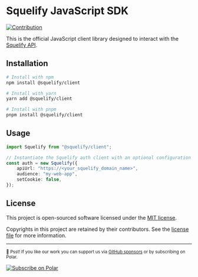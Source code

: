 # Squelify JavaScript SDK

[![Contribution](https://badgen.net/badge/icon/Contributions%20Welcome?icon=bitcoin-lightning&label&color=black&labelColor=black)][contribution]

This is the official JavaScript client library designed to interact with the [Squelify API](https://squelify.com/docs).

## Installation

```sh
# Install with npm
npm install @squelify/client

# Install with yarn
yarn add @squelify/client

# Install with pnpm
pnpm install @squelify/client
```

## Usage

```ts
import Squelify from "@squelify/client";

// Instantiate the Squelify auth client with an optional configuration
const auth = new Squelify({
    apiUrl: "https://<your_squelify_domain_name>",
    audience: "my-web-app",
    setCookie: false,
});
```

## License

This project is open-sourced software licensed under the [MIT license][license-mit].

Copyrights in this project are retained by their contributors.
See the [license file](./LICENSE) for more information.

---

<sub>🤫 Psst! If you like our work you can support us via [GitHub sponsors][github-sponsors] or by subscribing on Polar.</sub>

<a href="https://polar.sh/squelify" target="_blank" rel="noopener noreferrer">
  <picture>
    <source media="(prefers-color-scheme: dark)"
      srcset="https://polar.sh/embed/subscribe.svg?org=squelify&label=Subscribe&darkmode"><img
      alt="Subscribe on Polar" src="https://polar.sh/embed/subscribe.svg?org=squelify&label=Subscribe">
  </picture>
</a>

<!-- link reference definition -->
[contribution]: https://github.com/squelify/squelify/pulse
[github-sponsors]: https://github.com/sponsors/squelify
[license-mit]: https://choosealicense.com/licenses/mit/
